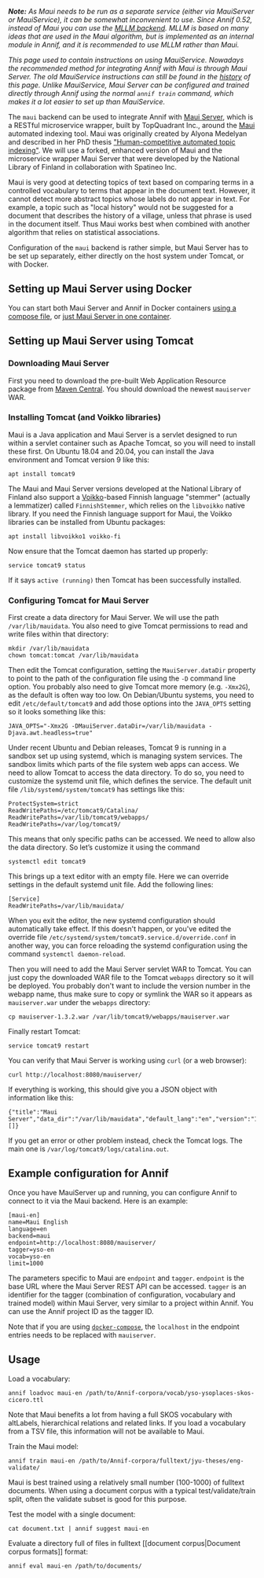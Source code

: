 _**Note:** 
As Maui needs to be run as a separate service (either via MauiServer or MauiService), it can be somewhat inconvenient to use. Since Annif 0.52, instead of Maui you can use the [MLLM backend](https://github.com/NatLibFi/Annif/wiki/Backend%3A-MLLM). MLLM is based on many ideas that are used in the Maui algorithm, but is implemented as an internal module in Annif, and it is recommended to use MLLM rather than Maui._

_This page used to contain instructions on using MauiService. Nowadays the recommended method for integrating Annif with Maui is through Maui Server. The old MauiService instructions can still be found in the [history](https://github.com/NatLibFi/Annif/wiki/Backend:-Maui/324767fd4e47089f4d0964bdbe7be635c27c01ec) of this page. Unlike MauiService, Maui Server can be configured and trained directly through Annif using the normal `annif train` command, which makes it a lot easier to set up than MauiService._

The `maui` backend can be used to integrate Annif with [Maui Server](https://github.com/TopQuadrant/MauiServer), which is a RESTful microservice wrapper, built by TopQuadrant Inc., around the [Maui](http://www.medelyan.com/software) automated indexing tool. Maui was originally created by Alyona Medelyan and described in her PhD thesis ["Human-competitive automated topic indexing"](https://hdl.handle.net/10289/3513). We will use a forked, enhanced version of Maui and the microservice wrapper Maui Server that were developed by the National Library of Finland in collaboration with Spatineo Inc.

Maui is very good at detecting topics of text based on comparing terms in a controlled vocabulary to terms that appear in the document text. However, it cannot detect more abstract topics whose labels do not appear in text. For example, a topic such as "local history" would not be suggested for a document that describes the history of a village, unless that phrase is used in the document itself. Thus Maui works best when combined with another algorithm that relies on statistical associations.

Configuration of the `maui` backend is rather simple, but Maui Server has to be set up separately, either directly on the host system under Tomcat, or with Docker.

## Setting up Maui Server using Docker

You can start both Maui Server and Annif in Docker containers [using a compose file](https://github.com/NatLibFi/Annif/wiki/Usage-with-Docker#using-annif-with-gunicorn-nginx-and-maui-backend), or [just Maui Server in one container](https://github.com/NatLibFi/MauiServer/tree/dockerization#usage-with-docker).

## Setting up Maui Server using Tomcat

### Downloading Maui Server

First you need to download the pre-built Web Application Resource package from [Maven Central](https://search.maven.org/search?q=g:fi.nationallibrary). You should download the newest `mauiserver` WAR.

### Installing Tomcat (and Voikko libraries)

Maui is a Java application and Maui Server is a servlet designed to run within a servlet container such as Apache Tomcat, so you will need to install these first. On Ubuntu 18.04 and 20.04, you can install the Java environment and Tomcat version 9 like this:

    apt install tomcat9

The Maui and Maui Server versions developed at the National Library of Finland also support a [Voikko](https://voikko.puimula.org/)-based Finnish language "stemmer" (actually a lemmatizer) called `FinnishStemmer`, which relies on the `libvoikko` native library. If you need the Finnish language support for Maui, the Voikko libraries can be installed from Ubuntu packages:

    apt install libvoikko1 voikko-fi

Now ensure that the Tomcat daemon has started up properly:

    service tomcat9 status

If it says `active (running)` then Tomcat has been successfully installed.

### Configuring Tomcat for Maui Server

First create a data directory for Maui Server. We will use the path `/var/lib/mauidata`. You also need to give Tomcat permissions to read and write files within that directory:

    mkdir /var/lib/mauidata
    chown tomcat:tomcat /var/lib/mauidata

Then edit the Tomcat configuration, setting the `MauiServer.dataDir` property to point to the path of the configuration file using the `-D` command line option. You probably also need to give Tomcat more memory (e.g. `-Xmx2G`), as the default is often way too low. On Debian/Ubuntu systems, you need to edit `/etc/default/tomcat9` and add those options into the `JAVA_OPTS` setting so it looks something like this:

    JAVA_OPTS="-Xmx2G -DMauiServer.dataDir=/var/lib/mauidata -Djava.awt.headless=true"

Under recent Ubuntu and Debian releases, Tomcat 9 is running in a sandbox set up using systemd, which is managing system services. The sandbox limits which parts of the file system web apps can access. We need to allow Tomcat to access the data directory. To do so, you need to customize the systemd unit file, which defines the service. The default unit file `/lib/systemd/system/tomcat9` has settings like this:

    ProtectSystem=strict
    ReadWritePaths=/etc/tomcat9/Catalina/
    ReadWritePaths=/var/lib/tomcat9/webapps/
    ReadWritePaths=/var/log/tomcat9/

This means that only specific paths can be accessed. We need to allow also the data directory. So let’s customize it using the command

    systemctl edit tomcat9

This brings up a text editor with an empty file. Here we can override settings in the default systemd unit file. Add the following lines:

    [Service]
    ReadWritePaths=/var/lib/mauidata/

When you exit the editor, the new systemd configuration should automatically take effect. If this doesn't happen, or you've edited the override file `/etc/systemd/system/tomcat9.service.d/override.conf` in another way, you can force reloading the systemd configuration using the command `systemctl daemon-reload`.

Then you will need to add the Maui Server servlet WAR to Tomcat. You can just copy the downloaded WAR file to the Tomcat `webapps` directory so it will be deployed. You probably don't want to include the version number in the webapp name, thus make sure to copy or symlink the WAR so it appears as `mauiserver.war` under the `webapps` directory:

    cp mauiserver-1.3.2.war /var/lib/tomcat9/webapps/mauiserver.war

Finally restart Tomcat:

    service tomcat9 restart

You can verify that Maui Server is working using `curl` (or a web browser):

    curl http://localhost:8080/mauiserver/

If everything is working, this should give you a JSON object with information like this:

    {"title":"Maui Server","data_dir":"/var/lib/mauidata","default_lang":"en","version":"1.3.2","taggers":[]}

If you get an error or other problem instead, check the Tomcat logs. The main one is `/var/log/tomcat9/logs/catalina.out`.

## Example configuration for Annif

Once you have MauiServer up and running, you can configure Annif to connect to it via the Maui backend. Here is an example:

```
[maui-en]
name=Maui English
language=en
backend=maui
endpoint=http://localhost:8080/mauiserver/
tagger=yso-en
vocab=yso-en
limit=1000
```

The parameters specific to Maui are `endpoint` and `tagger`. `endpoint` is the base URL where the Maui Server REST API can be accessed. `tagger` is an identifier for the tagger (combination of configuration, vocabulary and trained model) within Maui Server, very similar to a project within Annif. You can use the Annif project ID as the tagger ID. 

Note that if you are using [`docker-compose`](https://github.com/NatLibFi/Annif/wiki/Usage-with-Docker#using-annif-with-gunicorn-nginx-and-maui-backend), the `localhost` in the endpoint entries needs to be replaced with `mauiserver`.

## Usage

Load a vocabulary:

    annif loadvoc maui-en /path/to/Annif-corpora/vocab/yso-ysoplaces-skos-cicero.ttl

Note that Maui benefits a lot from having a full SKOS vocabulary with altLabels, hierarchical relations and related links. If you load a vocabulary from a TSV file, this information will not be available to Maui.

Train the Maui model:

    annif train maui-en /path/to/Annif-corpora/fulltext/jyu-theses/eng-validate/

Maui is best trained using a relatively small number (100-1000) of fulltext documents. When using a document corpus with a typical test/validate/train split, often the validate subset is good for this purpose.

Test the model with a single document:

    cat document.txt | annif suggest maui-en

Evaluate a directory full of files in fulltext [[document corpus|Document corpus formats]] format:

    annif eval maui-en /path/to/documents/

